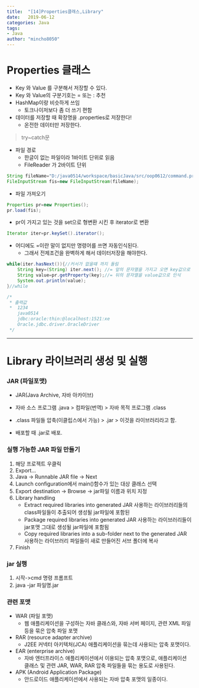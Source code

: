 ```yaml
---
title:  "[14]Properties클래스,Library"
date:   2019-06-12
categories: Java
tags: 
- Java
author: "mincho8050"
---
```


# Properties 클래스

- Key 와 Value 를 구분해서 저장할 수 있다.
- Key 와 Value의 구분기호는 = 또는  : 추천
- HashMap이랑 비슷하게 쓰임
  - 토크나이저보다 좀 더 쓰기 편함
- 데이터를 저장할 때 확장명을 .properties로 저장한다!
  - 온전한 데이터만 저장한다.

> try~catch문 

- 파일 경로
  - 한글이 없는 파일이라 1바이트 단위로 읽음
  - FileReader 가 2바이트 단위

```java
String fileName="D:/java0514/workspace/basicJava/src/oop0612/command.properties";
FileInputStream fis=new FileInputStream(fileName);
```

- 파일 가져오기

```java
Properties pr=new Properties();
pr.load(fis);
```

- pr이 가지고 있는 것을 set으로 형변환 시킨 후 iterator로 변환

```java
Iterator iter=pr.keySet().iterator();
```

- 어디에도 =이란 말이 없지만 명령어를 쓰면 자동인식된다.
  - 그래서 전제조건을 완벽하게 해서 데이터저장을 해야한다.

```java
while(iter.hasNext()){//커서가 없을떄 까지 돌림
    String key=(String) iter.next(); //= 앞의 문자열을 가지고 오면 key값으로 인식
    String value=pr.getProperty(key);//= 뒤의 문자열을 value값으로 인식
    System.out.println(value);
}//while

/*
 * 출력값
 * 	1234
    java0514
    jdbc:oracle:thin:@localhost:1521:xe
    Oracle.jdbc.driver.OracleDriver
 */
```









------







# Library 라이브러리 생성 및 실행





### JAR (파일포맷)

- JAR(Java Archive, 자바 아카이브)

- 자바 소스 프로그램 .java > 컴파일(번역)  > 자바 목적 프로그램 .class
- .class 파일들 압축(이클립스에서 가능) > .jar > 이것을 라이브러리라고 함.
- 배포할 때 .jar로 배포.



### 

### 실행 가능한 JAR 파일 만들기

1. 해당 프로젝트 우클릭
2.  Export... 
3. Java -> Runnable JAR file -> Next
4. Launch configuration에서 main()함수가 있는 대상 클래스 선택
5. Export destination -> Browse -> jar파일 이름과 위치 지정
6. Library handling
   - Extract required libraries into generated JAR
           사용하는 라이브러리들의 class파일들이 추출되어 생성될 jar파일에 포함된
   -  Package required libraries into generated JAR
           사용하는 라이브러리들이 jar포맷 그대로 생성될 jar파일에 포함됨
   - Copy required libraries into a sub-folder next to the generated JAR
           사용하는 라이브러리 파일들이 새로 만들어진 서브 폴더에 복사
7. Finish





### jar 실행

1. 시작->cmd 명령 프롬프트
2. java -jar 파일명.jar





### 관련 포맷

- WAR (파일 포맷)
  - 웹 애플리케이션을 구성하는 자바 클래스와, 자바 서버 페이지, 관련 XML 파일 등을 묶은 압축 파일 포맷
- RAR (resource adapter archive)
  - J2EE 커넥터 아키텍처(JCA) 애플리케이션을 묶는데 사용되는 압축 포맷이다.
- EAR (enterprise archive)
  - 자바 엔터프라이스 애플리케이션에서 이용되는 압축 포맷으로, 애플리케이션 클래스 및 관련 JAR, WAR, RAR 압축 파일들을 묶는 용도로 사용된다.
- APK (Android Application Package)
  - 안드로이드 애플리케이션에서 사용되는 자바 압축 포맷의 일종이다.
